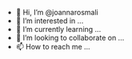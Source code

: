 - 👋 Hi, I’m @joannarosmali
- 👀 I’m interested in ...
- 🌱 I’m currently learning ...
- 💞️ I’m looking to collaborate on ...
- 📫 How to reach me ...

<!---
joannarosmali/joannarosmali is a ✨ special ✨ repository because its `README.md` (this file) appears on your GitHub profile.
You can click the Preview link to take a look at your changes.
--->
